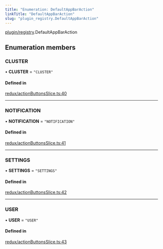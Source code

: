 ```yaml
---
title: "Enumeration: DefaultAppBarAction"
linkTitle: "DefaultAppBarAction"
slug: "plugin_registry.DefaultAppBarAction"
---
```


[plugin/registry](../modules/plugin_registry.md).DefaultAppBarAction

## Enumeration members

### CLUSTER

• **CLUSTER** = `"CLUSTER"`

#### Defined in

[redux/actionButtonsSlice.ts:40](https://github.com/headlamp-k8s/headlamp/blob/1093c364/frontend/src/redux/actionButtonsSlice.ts#L40)

___

### NOTIFICATION

• **NOTIFICATION** = `"NOTIFICATION"`

#### Defined in

[redux/actionButtonsSlice.ts:41](https://github.com/headlamp-k8s/headlamp/blob/1093c364/frontend/src/redux/actionButtonsSlice.ts#L41)

___

### SETTINGS

• **SETTINGS** = `"SETTINGS"`

#### Defined in

[redux/actionButtonsSlice.ts:42](https://github.com/headlamp-k8s/headlamp/blob/1093c364/frontend/src/redux/actionButtonsSlice.ts#L42)

___

### USER

• **USER** = `"USER"`

#### Defined in

[redux/actionButtonsSlice.ts:43](https://github.com/headlamp-k8s/headlamp/blob/1093c364/frontend/src/redux/actionButtonsSlice.ts#L43)
